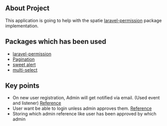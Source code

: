 

## About Project

This application is going to help with the spatie [laravel-permission](https://spatie.be/docs/laravel-permission/v3/introduction) package implementation.

## Packages which has been used 

- [laravel-permission](https://spatie.be/docs/laravel-permission/v3/introduction)
- [Pagination](https://github.com/gilbitron/laravel-vue-pagination)
- [sweet alert](https://github.com/avil13/vue-sweetalert2)
- [multi-select](https://github.com/shentao/vue-multiselect)


## Key points

- On new user registration, Admin will get notified via email. (Used event and listener) [Reference](https://www.youtube.com/watch?v=DvoaU6cQQHM)
- User want be able to login unless admin approves them. [Reference](https://www.youtube.com/watch?v=uiTi01Ml_OU)
- Storing which admin reference like user has been approved by which admin

